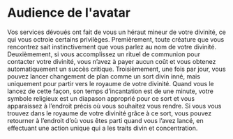 # Audience de l'avatar

<p>Vos services dévoués ont fait de vous un héraut mineur de votre divinité, ce qui vous octroie certains privilèges. Premièrement, toute créature que vous rencontrez sait instinctivement que vous parlez au nom de votre divinité. Deuxièmement, si vous accomplissez un rituel de communion pour contacter votre divinité, vous n’avez à payer aucun coût et vous obtenez automatiquement un succès critique. Troisièmement, une fois par jour, vous pouvez lancer changement de plan comme un sort divin inné, mais uniquement pour partir vers le royaume de votre divinité. Quand vous le lancez de cette façon, son temps d’incantation est de une minute, votre symbole religieux est un diapason approprié pour ce sort et vous apparaissez à l’endroit précis où vous souhaitez vous rendre. Si vous vous trouvez dans le royaume de votre divinité grâce à ce sort, vous pouvez retourner à l’endroit d’où vous êtes parti quand vous l’avez lancé, en effectuant une action unique qui a les traits divin et concentration.</p>